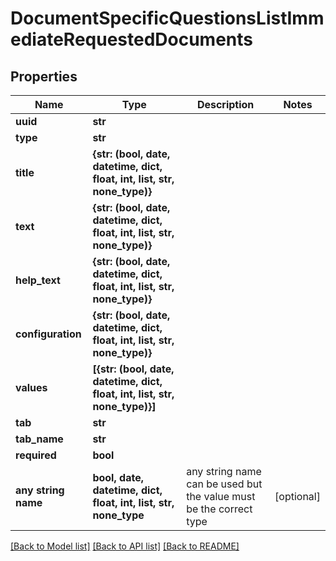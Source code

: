 # DocumentSpecificQuestionsListImmediateRequestedDocuments


## Properties
Name | Type | Description | Notes
------------ | ------------- | ------------- | -------------
**uuid** | **str** |  | 
**type** | **str** |  | 
**title** | **{str: (bool, date, datetime, dict, float, int, list, str, none_type)}** |  | 
**text** | **{str: (bool, date, datetime, dict, float, int, list, str, none_type)}** |  | 
**help_text** | **{str: (bool, date, datetime, dict, float, int, list, str, none_type)}** |  | 
**configuration** | **{str: (bool, date, datetime, dict, float, int, list, str, none_type)}** |  | 
**values** | **[{str: (bool, date, datetime, dict, float, int, list, str, none_type)}]** |  | 
**tab** | **str** |  | 
**tab_name** | **str** |  | 
**required** | **bool** |  | 
**any string name** | **bool, date, datetime, dict, float, int, list, str, none_type** | any string name can be used but the value must be the correct type | [optional]

[[Back to Model list]](../README.md#documentation-for-models) [[Back to API list]](../README.md#documentation-for-api-endpoints) [[Back to README]](../README.md)


